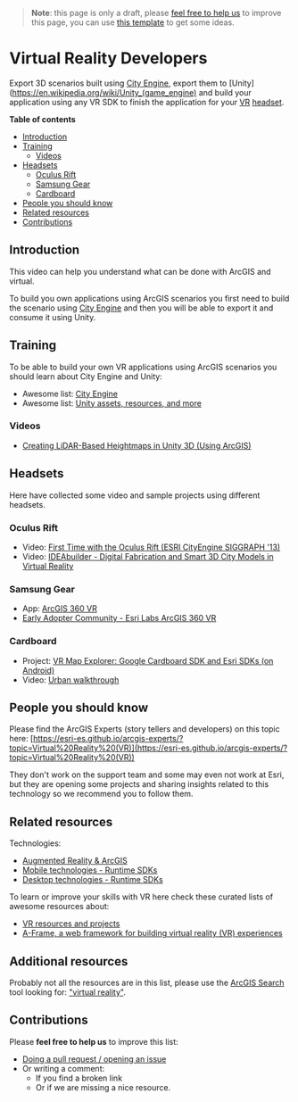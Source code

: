 > **Note**: this page is only a draft, please [feel free to help us](#contributions) to improve this page, you can use [this template](https://github.com/esri-es/awesome-arcgis/blob/master/RESOURCE_PAGE_TEMPLATE.md) to get some ideas.

# Virtual Reality Developers
Export 3D scenarios built using [City Engine](../arcgis/products/city-engine/README.md), export them to [Unity](https://en.wikipedia.org/wiki/Unity_(game_engine) and build your application using any VR SDK to finish the application for your [VR](https://en.wikipedia.org/wiki/Virtual_reality) [headset](https://en.wikipedia.org/wiki/Virtual_reality_headset).

<!-- START doctoc generated TOC please keep comment here to allow auto update -->
<!-- DON'T EDIT THIS SECTION, INSTEAD RE-RUN doctoc TO UPDATE -->
**Table of contents**

- [Introduction](#introduction)
- [Training](#training)
  - [Videos](#videos)
- [Headsets](#headsets)
  - [Oculus Rift](#oculus-rift)
  - [Samsung Gear](#samsung-gear)
  - [Cardboard](#cardboard)
- [People you should know](#people-you-should-know)
- [Related resources](#related-resources)
- [Contributions](#contributions)

<!-- END doctoc generated TOC please keep comment here to allow auto update -->

## Introduction

This video can help you understand what can be done with ArcGIS and virtual.

To build you own applications using ArcGIS scenarios you first need to build the
scenario using [City Engine](../arcgis/products/city-engine/README.md) and then you will be able to export it and consume it using Unity.

## Training

To be able to build your own VR applications using ArcGIS scenarios you should learn about City Engine and Unity:

* Awesome list: [City Engine](../arcgis/products/city-engine/README.md)
* Awesome list: [Unity assets, resources, and more](https://github.com/RyanNielson/awesome-unity)

### Videos

* [Creating LiDAR-Based Heightmaps in Unity 3D (Using ArcGIS)](https://www.youtube.com/watch?v=a5lafgEVNWI)

## Headsets
Here have collected some video and sample projects using different headsets.

### Oculus Rift

* Video: [First Time with the Oculus Rift (ESRI CityEngine SIGGRAPH '13)](https://www.youtube.com/watch?v=MAxKl4s_iRg)
* Video: [IDEAbuilder - Digital Fabrication and Smart 3D City Models in Virtual Reality](https://www.youtube.com/watch?v=WGWrY40je1k)

### Samsung Gear

* App: [ArcGIS 360 VR](https://marketplace.arcgis.com/listing.html?id=58094e8cf92644d28d5cb4a4fda3602e)
* [Early Adopter Community - Esri Labs ArcGIS 360 VR](http://bit.ly/EL360VR)

### Cardboard

* Project: [VR Map Explorer: Google Cardboard SDK and Esri SDKs (on Android)](https://devpost.com/software/arcvrcardboard)
* Video: [Urban walkthrough](https://www.youtube.com/watch?v=ghABH6q7eXI&spfreload=10)

## People you should know
Please find the ArcGIS Experts (story tellers and developers) on this topic here: [https://esri-es.github.io/arcgis-experts/?topic=Virtual%20Reality%20(VR)](https://esri-es.github.io/arcgis-experts/?topic=Virtual%20Reality%20(VR))

They don't work on the support team and some may even not work at Esri,
but they are opening some projects and sharing insights related to this
technology so we recommend you to follow them.

## Related resources

Technologies:

* [Augmented Reality & ArcGIS](../ar/README.md)
* [Mobile technologies - Runtime SDKs](../mobile/README.md)
* [Desktop technologies - Runtime SDKs](../desktop/README.md)

To learn or improve your skills with VR here check these curated lists of
awesome resources about:
* [VR resources and projects](https://github.com/melbvr/awesome-VR)
* [A-Frame, a web framework for building virtual reality (VR) experiences](https://github.com/aframevr/awesome-aframe)

## Additional resources

Probably not all the resources are in this list, please use the [ArcGIS Search](https://esri-es.github.io/arcgis-search/) tool looking for: ["virtual reality"](https://esri-es.github.io/arcgis-search/?search="virtual%20reality"&utm_campaign=awesome-list&utm_source=awesome-list&utm_medium=page).

## Contributions
Please **feel free to help us** to improve this list:

* [Doing a pull request / opening an issue](https://github.com/hhkaos/awesome-arcgis#contributions)
* Or writing a comment:
  * If you find a broken link
  * Or if we are missing a nice resource.
